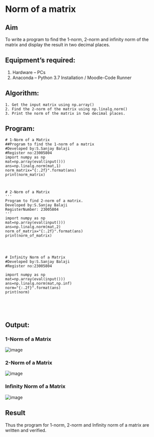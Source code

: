 # Norm of a matrix
## Aim
To write a program to find the 1-norm, 2-norm and infinity norm of the matrix and display the result in two decimal places.
## Equipment’s required:
1.	Hardware – PCs
2.	Anaconda – Python 3.7 Installation / Moodle-Code Runner
## Algorithm:
	1. Get the input matrix using np.array()   
    2. Find the 2-norm of the matrix using np.linalg.norm()
	3. Print the norm of the matrix in two decimal places.
## Program:
```
# 1-Norm of a Matrix
##Program to find the 1-norm of a matrix
#Developed by:S.Sanjay Balaji
#Register no:23005804
import numpy as np
mat=np.array(eval(input()))
ans=np.linalg.norm(mat,1)
norm_matrix="{:.2f}".format(ans)
print(norm_matrix)



# 2-Norm of a Matrix
'''
Program to find 2-norm of a matrix.
Developed by:S.Sanjay Balaji
RegisterNumber: 23005804
'''
import numpy as np
mat=np.array(eval(input()))
ans=np.linalg.norm(mat,2)
norm_of_matrix="{:.2f}".format(ans)
print(norm_of_matrix)




# Infinity Norm of a Matrix
#Developed by:S.Sanjay Balaji
#Register no:23005804

import numpy as np
mat=np.array(eval(input()))
ans=np.linalg.norm(mat,np.inf)
norm="{:.2f}".format(ans)
print(norm)





```
## Output:
### 1-Norm of a Matrix
![image](https://github.com/SanjayBalaji0/Norm-of-a-matrix/assets/145533553/fadca921-0ab2-45cf-9f0c-6519906e1b84)


### 2-Norm of a Matrix
![image](https://github.com/SanjayBalaji0/Norm-of-a-matrix/assets/145533553/60981d1a-a4e9-4c4d-bd91-a6bbd63a5434)


### Infinity Norm of a Matrix
![image](https://github.com/SanjayBalaji0/Norm-of-a-matrix/assets/145533553/46d9bfc0-bcad-4951-a606-fcb29448e222)


## Result
Thus the program for 1-norm, 2-norm and Infinity norm of a matrix are written and verified.
